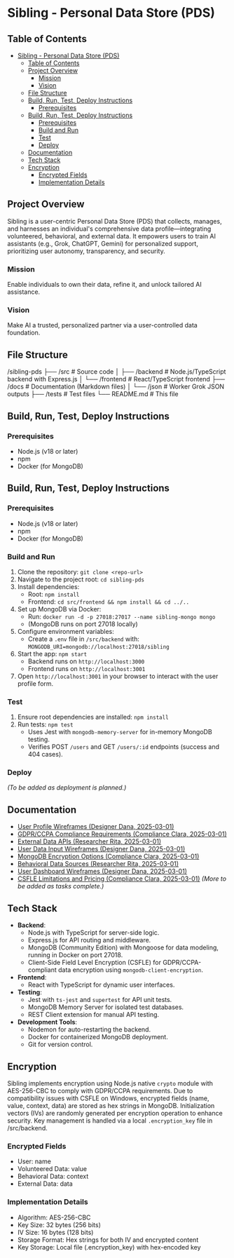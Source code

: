 # Sibling - Personal Data Store (PDS)

## Table of Contents
- [Sibling - Personal Data Store (PDS)](#sibling---personal-data-store-pds)
  - [Table of Contents](#table-of-contents)
  - [Project Overview](#project-overview)
    - [Mission](#mission)
    - [Vision](#vision)
  - [File Structure](#file-structure)
  - [Build, Run, Test, Deploy Instructions](#build-run-test-deploy-instructions)
    - [Prerequisites](#prerequisites)
  - [Build, Run, Test, Deploy Instructions](#build-run-test-deploy-instructions-1)
    - [Prerequisites](#prerequisites-1)
    - [Build and Run](#build-and-run)
    - [Test](#test)
    - [Deploy](#deploy)
  - [Documentation](#documentation)
  - [Tech Stack](#tech-stack)
  - [Encryption](#encryption)
    - [Encrypted Fields](#encrypted-fields)
    - [Implementation Details](#implementation-details)

## Project Overview
Sibling is a user-centric Personal Data Store (PDS) that collects, manages, and harnesses an individual's comprehensive data profile—integrating volunteered, behavioral, and external data. It empowers users to train AI assistants (e.g., Grok, ChatGPT, Gemini) for personalized support, prioritizing user autonomy, transparency, and security.

### Mission
Enable individuals to own their data, refine it, and unlock tailored AI assistance.

### Vision
Make AI a trusted, personalized partner via a user-controlled data foundation.

## File Structure
/sibling-pds
├── /src           # Source code
│   ├── /backend   # Node.js/TypeScript backend with Express.js
│   └── /frontend  # React/TypeScript frontend
├── /docs          # Documentation (Markdown files)
│   └── /json      # Worker Grok JSON outputs
├── /tests         # Test files
└── README.md      # This file



## Build, Run, Test, Deploy Instructions
### Prerequisites
- Node.js (v18 or later)
- npm
- Docker (for MongoDB)


## Build, Run, Test, Deploy Instructions
### Prerequisites
- Node.js (v18 or later)
- npm
- Docker (for MongoDB)

### Build and Run
1. Clone the repository: `git clone <repo-url>`
2. Navigate to the project root: `cd sibling-pds`
3. Install dependencies:
   - Root: `npm install`
   - Frontend: `cd src/frontend && npm install && cd ../..`
4. Set up MongoDB via Docker:
   - Run: `docker run -d -p 27018:27017 --name sibling-mongo mongo`
   - (MongoDB runs on port 27018 locally)
5. Configure environment variables:
   - Create a `.env` file in `/src/backend` with: `MONGODB_URI=mongodb://localhost:27018/sibling`
6. Start the app: `npm start`
   - Backend runs on `http://localhost:3000`
   - Frontend runs on `http://localhost:3001`
7. Open `http://localhost:3001` in your browser to interact with the user profile form.

### Test
1. Ensure root dependencies are installed: `npm install`
2. Run tests: `npm test`
   - Uses Jest with `mongodb-memory-server` for in-memory MongoDB testing.
   - Verifies POST `/users` and GET `/users/:id` endpoints (success and 404 cases).

### Deploy
*(To be added as deployment is planned.)*

## Documentation
- [User Profile Wireframes (Designer Dana, 2025-03-01)](docs/user_profile_wireframes.md)
- [GDPR/CCPA Compliance Requirements (Compliance Clara, 2025-03-01)](docs/gdpr_ccpa_requirements_sibling.md)
- [External Data APIs (Researcher Rita, 2025-03-01)](docs/external_data_apis.md)
- [User Data Input Wireframes (Designer Dana, 2025-03-01)](docs/user_data_input_wireframes.md)
- [MongoDB Encryption Options (Compliance Clara, 2025-03-01)](docs/mongodb_encryption_options_sibling.md)
- [Behavioral Data Sources (Researcher Rita, 2025-03-01)](docs/behavioral_data_sources.md)
- [User Dashboard Wireframes (Designer Dana, 2025-03-01)](docs/user_dashboard_wireframes.md)
- [CSFLE Limitations and Pricing (Compliance Clara, 2025-03-01)](docs/csfle_limitations_pricing_sibling.md)
*(More to be added as tasks complete.)*


## Tech Stack
- **Backend**: 
  - Node.js with TypeScript for server-side logic.
  - Express.js for API routing and middleware.
  - MongoDB (Community Edition) with Mongoose for data modeling, running in Docker on port 27018.
  - Client-Side Field Level Encryption (CSFLE) for GDPR/CCPA-compliant data encryption using `mongodb-client-encryption`.
- **Frontend**: 
  - React with TypeScript for dynamic user interfaces.
- **Testing**: 
  - Jest with `ts-jest` and `supertest` for API unit tests.
  - MongoDB Memory Server for isolated test databases.
  - REST Client extension for manual API testing.
- **Development Tools**: 
  - Nodemon for auto-restarting the backend.
  - Docker for containerized MongoDB deployment.
  - Git for version control.

## Encryption
Sibling implements encryption using Node.js native `crypto` module with AES-256-CBC to comply with GDPR/CCPA requirements. Due to compatibility issues with CSFLE on Windows, encrypted fields (name, value, context, data) are stored as hex strings in MongoDB. Initialization vectors (IVs) are randomly generated per encryption operation to enhance security. Key management is handled via a local `.encryption_key` file in /src/backend.

### Encrypted Fields
- User: name
- Volunteered Data: value
- Behavioral Data: context
- External Data: data

### Implementation Details
- Algorithm: AES-256-CBC
- Key Size: 32 bytes (256 bits)
- IV Size: 16 bytes (128 bits)
- Storage Format: Hex strings for both IV and encrypted content
- Key Storage: Local file (.encryption_key) with hex-encoded key